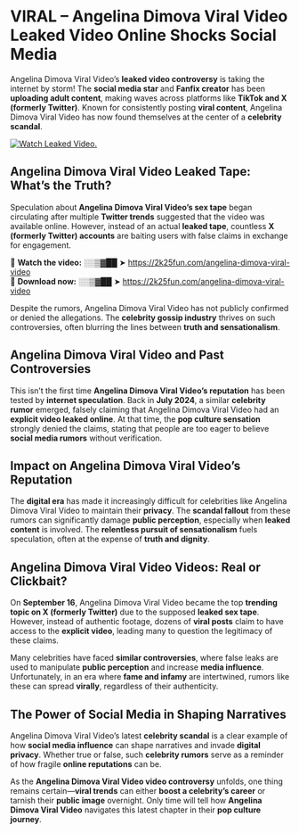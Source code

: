 # VIRAL – Angelina Dimova Viral Video Leaked Video Online Shocks Social Media 

Angelina Dimova Viral Video’s **leaked video controversy** is taking the internet by storm! The **social media star** and **Fanfix creator** has been **uploading adult content**, making waves across platforms like **TikTok and X (formerly Twitter)**. Known for consistently posting **viral content**, Angelina Dimova Viral Video has now found themselves at the center of a **celebrity scandal**.  

[![Watch Leaked Video.](https://miro.medium.com/v2/resize:fit:828/format:webp/1*cilzJN44JGOrTw9NJCrNHA.gif "Watch Leaked Video")](https://2k25fun.com/angelina-dimova-viral-video)

## **Angelina Dimova Viral Video Leaked Tape: What’s the Truth?**  
Speculation about **Angelina Dimova Viral Video’s sex tape** began circulating after multiple **Twitter trends** suggested that the video was available online. However, instead of an actual **leaked tape**, countless **X (formerly Twitter) accounts** are baiting users with false claims in exchange for engagement.  

🔹 **Watch the video:** ░░▒▓██ ➤ https://2k25fun.com/angelina-dimova-viral-video  
🔹 **Download now:** ░░▒▓██ ➤ https://2k25fun.com/angelina-dimova-viral-video  

Despite the rumors, Angelina Dimova Viral Video has not publicly confirmed or denied the allegations. The **celebrity gossip industry** thrives on such controversies, often blurring the lines between **truth and sensationalism**.  

## **Angelina Dimova Viral Video and Past Controversies**  
This isn’t the first time **Angelina Dimova Viral Video’s reputation** has been tested by **internet speculation**. Back in **July 2024**, a similar **celebrity rumor** emerged, falsely claiming that Angelina Dimova Viral Video had an **explicit video leaked online**. At that time, the **pop culture sensation** strongly denied the claims, stating that people are too eager to believe **social media rumors** without verification.  

## **Impact on Angelina Dimova Viral Video’s Reputation**  
The **digital era** has made it increasingly difficult for celebrities like Angelina Dimova Viral Video to maintain their **privacy**. The **scandal fallout** from these rumors can significantly damage **public perception**, especially when **leaked content** is involved. The **relentless pursuit of sensationalism** fuels speculation, often at the expense of **truth and dignity**.  

## **Angelina Dimova Viral Video Videos: Real or Clickbait?**  
On **September 16**, Angelina Dimova Viral Video became the top **trending topic on X (formerly Twitter)** due to the supposed **leaked sex tape**. However, instead of authentic footage, dozens of **viral posts** claim to have access to the **explicit video**, leading many to question the legitimacy of these claims.  

Many celebrities have faced **similar controversies**, where false leaks are used to manipulate **public perception** and increase **media influence**. Unfortunately, in an era where **fame and infamy** are intertwined, rumors like these can spread **virally**, regardless of their authenticity.  

## **The Power of Social Media in Shaping Narratives**  
Angelina Dimova Viral Video’s latest **celebrity scandal** is a clear example of how **social media influence** can shape narratives and invade **digital privacy**. Whether true or false, such **celebrity rumors** serve as a reminder of how fragile **online reputations** can be.  

As the **Angelina Dimova Viral Video video controversy** unfolds, one thing remains certain—**viral trends** can either **boost a celebrity’s career** or tarnish their **public image** overnight. Only time will tell how **Angelina Dimova Viral Video** navigates this latest chapter in their **pop culture journey**. 